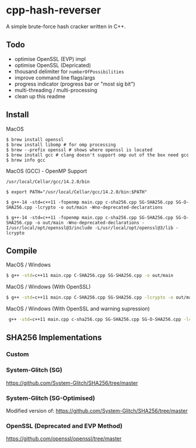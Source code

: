 # cpp-hash-reverser

A simple brute-force hash cracker written in C++.

## Todo 

- optimise OpenSSL (EVP) impl
- optimise OpenSSL (Depricated) 
- thousand delimiter for `numberOfPossibilities`
- improve command line flags/args
- progress indicator (progress bar or "most sig bit")
- multi-threading / multi-processing 
- clean up this readme 

## Install 

MacOS
```
$ brew install openssl
$ brew install libomp # for omp processing 
$ brew --prefix openssl # shows where openssl is located
$ brew install gcc # clang doesn't support omp out of the box need gcc
$ brew info gcc
```

MacOS (GCC) - OpenMP Support 
```
/usr/local/Cellar/gcc/14.2.0/bin

$ export PATH="/usr/local/Cellar/gcc/14.2.0/bin:$PATH"

$ g++-14 -std=c++11 -fopenmp main.cpp c-sha256.cpp SG-SHA256.cpp SG-O-SHA256.cpp -lcrypto -o out/main -Wno-deprecated-declarations

$ g++-14 -std=c++11 -fopenmp main.cpp c-sha256.cpp SG-SHA256.cpp SG-O-SHA256.cpp -o out/main -Wno-deprecated-declarations -I/usr/local/opt/openssl@3/include -L/usr/local/opt/openssl@3/lib -lcrypto
```

## Compile

MacOS / Windows 
```bash
$ g++ -std=c++11 main.cpp C-SHA256.cpp SG-SHA256.cpp -o out/main
```

MacOS / Windows (With OpenSSL)
```bash
$ g++ -std=c++11 main.cpp C-SHA256.cpp SG-SHA256.cpp -lcrypto -o out/main
```

MacOS / Windows (With OpenSSL and warning supression)
```bash
 g++ -std=c++11 main.cpp c-sha256.cpp SG-SHA256.cpp SG-O-SHA256.cpp -lcrypto -o out/main -Wno-deprecated-declarations 
```

## SHA256 Implementations

### Custom

### System-Glitch (SG)

https://github.com/System-Glitch/SHA256/tree/master

### System-Glitch (SG-Optimised) 

Modified version of:
https://github.com/System-Glitch/SHA256/tree/master

### OpenSSL (Deprecated and EVP Method)

https://github.com/openssl/openssl/tree/master
